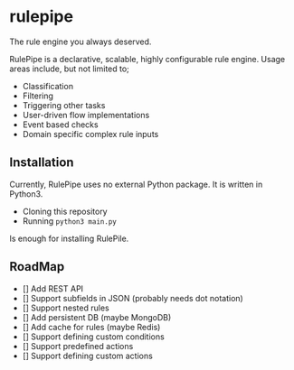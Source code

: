 # rulepipe
The rule engine you always deserved.

RulePipe is a declarative, scalable, highly configurable rule engine. Usage areas include, but not limited to;

- Classification
- Filtering
- Triggering other tasks
- User-driven flow implementations
- Event based checks
- Domain specific complex rule inputs

## Installation
Currently, RulePipe uses no external Python package. It is written in Python3.

- Cloning this repository
- Running `python3 main.py`

Is enough for installing RulePile.

## RoadMap
- [] Add REST API
- [] Support subfields in JSON (probably needs dot notation)
- [] Support nested rules
- [] Add persistent DB (maybe MongoDB)
- [] Add cache for rules (maybe Redis)
- [] Support defining custom conditions
- [] Support predefined actions
- [] Support defining custom actions
